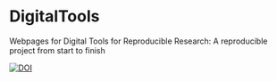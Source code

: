 # DigitalTools
Webpages for Digital Tools for Reproducible Research: A reproducible project from start to finish

[![DOI](https://zenodo.org/badge/184284628.svg)](https://zenodo.org/badge/latestdoi/184284628)


